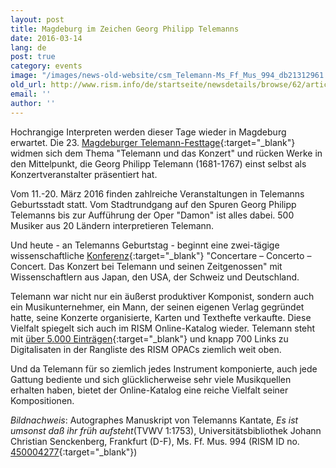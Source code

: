 ```yaml
---
layout: post
title: Magdeburg im Zeichen Georg Philipp Telemanns
date: 2016-03-14
lang: de
post: true
category: events
image: "/images/news-old-website/csm_Telemann-Ms_Ff_Mus_994_db21312961.jpg"
old_url: http://www.rism.info/de/startseite/newsdetails/browse/62/article/64/magdeburg-in-the-age-of-georg-philipp-telemann.html
email: ''
author: ''
---
```



Hochrangige Interpreten werden dieser Tage wieder in Magdeburg erwartet. Die 23. [Magdeburger Telemann-Festtage](http://telemann.org/veranstaltungen/telemannfesttage.html){:target="_blank"} widmen sich dem Thema "Telemann und das Konzert" und rücken Werke in den Mittelpunkt, die Georg Philipp Telemann (1681-1767) einst selbst als Konzertveranstalter präsentiert hat.



Vom 11.-20. März 2016 finden zahlreiche Veranstaltungen in Telemanns Geburtsstadt statt. Vom Stadtrundgang auf den Spuren Georg Philipp Telemanns bis zur Aufführung der Oper "Damon" ist alles dabei. 500 Musiker aus 20 Ländern interpretieren Telemann.



Und heute - an Telemanns Geburtstag - beginnt eine zwei-tägige wissenschaftliche [Konferenz](http://telemann.org/veranstaltungen/telemannfesttage/konferenz.html){:target="_blank"} "Concertare – Concerto – Concert. Das Konzert bei Telemann und seinen Zeitgenossen" mit Wissenschaftlern aus Japan, den USA, der Schweiz und Deutschland.



Telemann war nicht nur ein äußerst produktiver Komponist, sondern auch ein Musikunternehmer, ein Mann, der seinen eigenen Verlag gegründet hatte, seine Konzerte organisierte, Karten und Texthefte verkaufte. Diese Vielfalt spiegelt sich auch im RISM Online-Katalog wieder. Telemann steht mit [über 5.000 Einträgen](https://opac.rism.info/search?View=rism&author=Telemann+georg+philipp){:target="_blank"} und knapp 700 Links zu Digitalisaten in der Rangliste des RISM OPACs ziemlich weit oben.



Und da Telemann für so ziemlich jedes Instrument komponierte, auch jede Gattung bediente und sich glücklicherweise sehr viele Musikquellen erhalten haben, bietet der Online-Katalog eine reiche Vielfalt seiner Kompositionen.

_Bildnachweis_: Autographes Manuskript von Telemanns Kantate, _Es ist umsonst daß ihr früh aufsteht_(TVWV 1:1753), Universitätsbibliothek Johann Christian Senckenberg, Frankfurt (D-F), Ms. Ff. Mus. 994 (RISM ID no. [450004277](https://opac.rism.info/search?View=rism&documentid=450004277){:target="_blank"})<script type="text/javascript">var switchTo5x=true;</script><script type="text/javascript" src="http://w.sharethis.com/button/buttons.js"></script><script type="text/javascript">stLight.options({publisher: "9b601438-1ce1-49d8-bfd7-9cff5df54c17", doNotHash: false, doNotCopy: false, hashAddressBar: false});</script>
